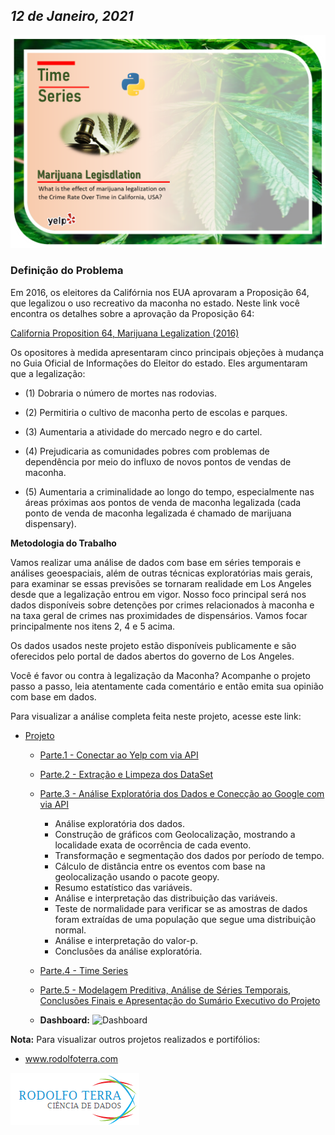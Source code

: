 *12 de Janeiro, 2021*
---

![Project_Marijuana Legalization](https://raw.githubusercontent.com/rodolffoterra/Projct_Marijuana_Legalization_TS/main/imagnes/layout.png)

### Definição do Problema

Em 2016, os eleitores da Califórnia nos EUA aprovaram a Proposição 64, que legalizou o uso recreativo da maconha no estado. Neste link você encontra os detalhes sobre a aprovação da Proposição 64:

<a href="https://ballotpedia.org/California_Proposition_64,_Marijuana_Legalization_(2016)">California Proposition 64, Marijuana Legalization (2016)</a>

Os opositores à medida apresentaram cinco principais objeções à mudança no Guia Oficial de Informações do Eleitor do estado. Eles argumentaram que a legalização:

- (1) Dobraria o número de mortes nas rodovias.

- (2) Permitiria o cultivo de maconha perto de escolas e parques.

- (3) Aumentaria a atividade do mercado negro e do cartel.

- (4) Prejudicaria as comunidades pobres com problemas de dependência por meio do influxo de novos pontos de vendas de maconha.

- (5) Aumentaria a criminalidade ao longo do tempo, especialmente nas áreas próximas aos pontos de venda de maconha legalizada (cada ponto de venda de maconha legalizada é chamado de marijuana dispensary). 

**Metodologia do Trabalho**

Vamos realizar uma análise de dados com base em séries temporais e análises geoespaciais, além de outras técnicas exploratórias mais gerais, para examinar se essas previsões se tornaram realidade em Los Angeles desde que a legalização entrou em vigor. Nosso foco principal será nos dados disponíveis sobre detenções por crimes relacionados à maconha e na taxa geral de crimes nas proximidades de dispensários. Vamos focar principalmente nos itens 2, 4 e 5 acima.

Os dados usados neste projeto estão disponíveis publicamente e são oferecidos pelo portal de dados abertos do governo de Los Angeles.

Você é favor ou contra à legalização da Maconha? Acompanhe o projeto passo a passo, leia atentamente cada comentário e então emita sua opinião com base em dados.

Para visualizar a análise completa feita neste projeto, acesse este link:

* [Projeto](https://github.com/rodolffoterra/Projct_Marijuana_Legalization_TS/blob/main/Projct_Marijuana_Legalization_TS_Part1.ipynb)

     * [Parte.1 - Conectar ao Yelp com via API](https://github.com/rodolffoterra/Projct_Marijuana_Legalization_TS/blob/main/Projct_Marijuana_Legalization_TS_Part1.ipynb)

     * [Parte.2 - Extração e Limpeza dos DataSet](https://github.com/rodolffoterra/Projct_Marijuana_Legalization_TS/blob/main/Projct_Marijuana_Legalization_TS_Part2.ipynb)

     * [Parte.3 - Análise Exploratória dos Dados e Conecção ao Google com via API](https://github.com/rodolffoterra/Projct_Marijuana_Legalization_TS/blob/main/Projct_Marijuana_Legalization_TS_Part3.ipynb)
     
          - Análise exploratória dos dados.
          - Construção de gráficos com Geolocalização, mostrando a localidade exata de ocorrência de cada evento.
          - Transformação e segmentação dos dados por período de tempo.
          - Cálculo de distância entre os eventos com base na geolocalização usando o pacote geopy.
          - Resumo estatístico das variáveis.
          - Análise e interpretação das distribuição das variáveis.
          - Teste de normalidade para verificar se as amostras de dados foram extraídas de uma população que segue uma distribuição normal.
          - Análise e interpretação do valor-p.
          - Conclusões da análise exploratória.
     
     * [Parte.4 - Time Series](https://github.com/rodolffoterra/Projct_Marijuana_Legalization_TS/blob/main/Projct_Marijuana_Legalization_TS_Part4.ipynb)
     
     * [Parte.5 - Modelagem Preditiva, Análise de Séries Temporais, Conclusões Finais e Apresentação do Sumário Executivo do Projeto](https://github.com/rodolffoterra/Projct_Marijuana_Legalization_TS/blob/main/Projct_Marijuana_Legalization_TS_Part5.ipynb)
         
     * **Dashboard:**
 ![Dashboard](https://raw.githubusercontent.com/rodolffoterra/Project_Marijuana_Legalization_TS/main/imagnes/Dashboard.png)



**Nota:** Para visualizar outros projetos realizados e portifólios:

* www.rodolfoterra.com    


 ![Ciência de Dados](https://raw.githubusercontent.com/rodolffoterra/Project_KPIs/main/imagem/logo.png)

